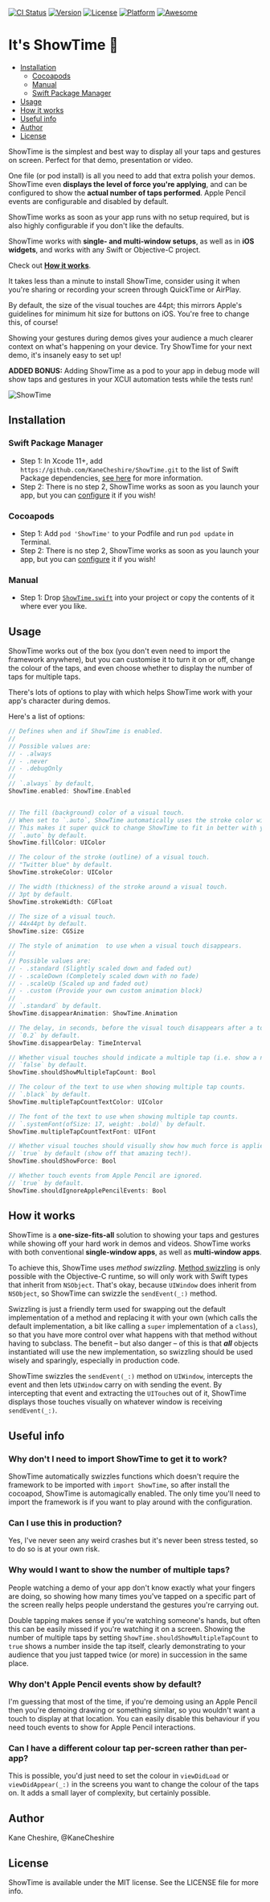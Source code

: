 [![CI Status](http://img.shields.io/travis/KaneCheshire/ShowTime.svg?style=flat)](https://travis-ci.org/KaneCheshire/ShowTime)
[![Version](https://img.shields.io/cocoapods/v/ShowTime.svg?style=flat)](http://cocoapods.org/pods/ShowTime)
[![License](https://img.shields.io/cocoapods/l/ShowTime.svg?style=flat)](http://cocoapods.org/pods/ShowTime)
[![Platform](https://img.shields.io/cocoapods/p/ShowTime.svg?style=flat)](http://cocoapods.org/pods/ShowTime)
[![Awesome](https://cdn.rawgit.com/sindresorhus/awesome/d7305f38d29fed78fa85652e3a63e154dd8e8829/media/badge.svg)](https://github.com/matteocrippa/awesome-swift)

# It's ShowTime 🎥

- [Installation](#installation)
    - [Cocoapods](#cocoapods)
    - [Manual](#manual)
    - [Swift Package Manager](#swift-package-manager)
- [Usage](#usage)
- [How it works](#how-it-works)
- [Useful info](#useful-info)
- [Author](#author)
- [License](#license)

ShowTime is the simplest and best way to display all your taps and gestures on screen. Perfect for that demo, presentation or video.

One file (or pod install) is all you need to add that extra polish your demos. ShowTime even **displays the level of force you're applying**, and can be configured to show the **actual number of taps performed**. Apple Pencil events are configurable and disabled by default.

ShowTime works as soon as your app runs with no setup required, but is also highly configurable if you don't like the defaults.

ShowTime works with **single- and multi-window setups**, as well as in **iOS widgets**, and works with any Swift or Objective-C project.

Check out **[How it works](#how-it-works)**.

It takes less than a minute to install ShowTime, consider using it when you're sharing or recording your screen through QuickTime or AirPlay.

By default, the size of the visual touches are 44pt; this mirrors Apple's guidelines for minimum hit size for buttons on iOS. You're free to change this, of course!

Showing your gestures during demos gives your audience a much clearer context on what's happening on your device. Try ShowTime for your next demo, it's insanely easy to set up!

**ADDED BONUS:** Adding ShowTime as a pod to your app in debug mode will show taps
and gestures in your XCUI automation tests while the tests run!

![ShowTime](http://kanecheshire.com/images/github/showtime-demo-4.gif)

## Installation

### Swift Package Manager

- Step 1: In Xcode 11+, add `https://github.com/KaneCheshire/ShowTime.git` to the list of Swift Package dependencies, [see here](https://developer.apple.com/documentation/xcode/adding_package_dependencies_to_your_app) for more information.
- Step 2: There is no step 2, ShowTime works as soon as you launch your app, but you can [configure](#usage) it if you wish!

### Cocoapods

- Step 1: Add `pod 'ShowTime'` to your Podfile and run `pod update` in Terminal.
- Step 2: There is no step 2, ShowTime works as soon as you launch your app, but you can [configure](#usage) it if you wish!

### Manual

- Step 1: Drop [`ShowTime.swift`](https://raw.githubusercontent.com/KaneCheshire/ShowTime/main/Sources/ShowTime/ShowTime.swift) into your project or copy the contents of it where ever you like.

## Usage

ShowTime works out of the box (you don't even need to import the framework anywhere), but you can customise it to turn it on or off, change the colour of the taps, and even choose whether to display the number of taps for multiple taps.

There's lots of options to play with which helps ShowTime work with your app's character during demos.

Here's a list of options:

```swift
// Defines when and if ShowTime is enabled.
//
// Possible values are:
// - .always
// - .never
// - .debugOnly
//
// `.always` by default,
ShowTime.enabled: ShowTime.Enabled


// The fill (background) color of a visual touch.
// When set to `.auto`, ShowTime automatically uses the stroke color with a 50% alpha.
// This makes it super quick to change ShowTime to fit in better with your brand.
// `.auto` by default.
ShowTime.fillColor: UIColor

// The colour of the stroke (outline) of a visual touch.
// "Twitter blue" by default.
ShowTime.strokeColor: UIColor

// The width (thickness) of the stroke around a visual touch.
// 3pt by default.
ShowTime.strokeWidth: CGFloat

// The size of a visual touch.
// 44x44pt by default.
ShowTime.size: CGSize

// The style of animation  to use when a visual touch disappears.
//
// Possible values are:
// - .standard (Slightly scaled down and faded out)
// - .scaleDown (Completely scaled down with no fade)
// - .scaleUp (Scaled up and faded out)
// - .custom (Provide your own custom animation block)
//
// `.standard` by default.
ShowTime.disappearAnimation: ShowTime.Animation

// The delay, in seconds, before the visual touch disappears after a touch ends.
// `0.2` by default.
ShowTime.disappearDelay: TimeInterval

// Whether visual touches should indicate a multiple tap (i.e. show a number 2 for a double tap).
// `false` by default.
ShowTime.shouldShowMultipleTapCount: Bool

// The colour of the text to use when showing multiple tap counts.
// `.black` by default.
ShowTime.multipleTapCountTextColor: UIColor

// The font of the text to use when showing multiple tap counts.
// `.systemFont(ofSize: 17, weight: .bold)` by default.
ShowTime.multipleTapCountTextFont: UIFont

// Whether visual touches should visually show how much force is applied.
// `true` by default (show off that amazing tech!).
ShowTime.shouldShowForce: Bool

// Whether touch events from Apple Pencil are ignored.
// `true` by default.
ShowTime.shouldIgnoreApplePencilEvents: Bool

```

## How it works

ShowTime is a **one-size-fits-all** solution to showing your taps and gestures while showing off your hard work in demos and videos. ShowTime works with both conventional **single-window apps**, as well as **multi-window apps**.

To achieve this, ShowTime uses _method swizzling_. [Method swizzling](http://nshipster.com/swift-objc-runtime/) is only possible with the Objective-C runtime, so will only work with Swift types that inherit from `NSObject`. That's okay, because `UIWindow` does inherit from `NSObject`, so ShowTime can swizzle the `sendEvent(_:)` method.

Swizzling is just a friendly term used for swapping out the default implementation of a method and replacing it with your own (which calls the default implementation, a bit like calling a `super` implementation of a `class`), so that you have more control over what happens with that method without having to subclass. The benefit – but also danger – of this is that **_all_** objects instantiated will use the new implementation, so swizzling should be used wisely and sparingly, especially in production code.

ShowTime swizzles the `sendEvent(_:)` method on `UIWindow`, intercepts the event and then lets `UIWindow` carry on with sending the event. By intercepting that event and extracting the `UITouch`es out of it, ShowTime displays those touches visually on whatever window is receiving `sendEvent(_:)`.

## Useful info

### Why don't I need to import ShowTime to get it to work?
ShowTime automatically swizzles functions which doesn't require the framework to be imported with `import ShowTime`, so after install the cocoapod, ShowTime is automagically enabled. The only time you'll need to import the framework is if you want to play around with the configuration.

### Can I use this in production?
Yes, I've never seen any weird crashes but it's never been stress tested, so to do so is at your own risk.

### Why would I want to show the number of multiple taps?
People watching a demo of your app don't know exactly what your fingers are doing, so showing how many times you've tapped on a specific part of the screen really helps people understand the gestures you're carrying out.

Double tapping makes sense if you're watching someone's hands, but often this can be easily missed if you're watching it on a screen. Showing the number of multiple taps by setting `ShowTime.shouldShowMultipleTapCount` to `true` shows a number inside the tap itself, clearly demonstrating to your audience that you just tapped twice (or more) in succession in the same place.

### Why don't Apple Pencil events show by default?
I'm guessing that most of the time, if you're demoing using an Apple Pencil then you're demoing drawing or something similar, so you wouldn't want a touch to display at that location. You can easily disable this behaviour if you need touch events to show for Apple Pencil interactions.

### Can I have a different colour tap per-screen rather than per-app?
This is possible, you'd just need to set the colour in `viewDidLoad` or `viewDidAppear(_:)` in the screens you want to change the colour of the taps on. It adds a small layer of complexity, but certainly possible.

## Author

Kane Cheshire, @KaneCheshire

## License

ShowTime is available under the MIT license. See the LICENSE file for more info.
